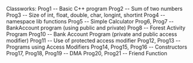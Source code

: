 Classworks:
  Prog1 -- Basic C++ program
  Prog2 -- Sum of two numbers
  Prog3 -- Size of int, float, double, char, longint, shortint
  Prog4 -- namespace lib functions
  Prog5 -- Simple Calculator
  Prog6, Prog7 -- BankAccount program (using public and private)
  Prog8 -- Forest Activity Program
  Prog10 -- Bank Account Program (private and public access modifier)
  Prog11 -- Use of protected access modifier
  Prog12, Prog13 -- Programs using Access Modifiers
  Prog14, Prog15, Prog16 -- Constructors
  Prog17, Prog18, Prog19 -- DMA
  Prog20, Prog21 -- Friend Function
  
